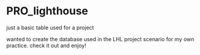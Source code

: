 # PRO_lighthouse
just a basic table used for a project



wanted to create the database used in the LHL project scenario for my own practice. 
check it out and enjoy!